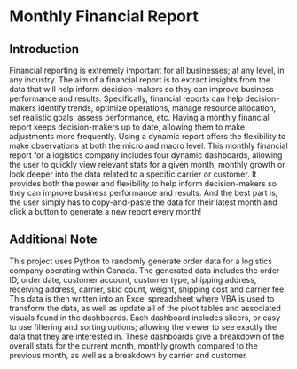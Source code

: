 # Monthly Financial Report

## Introduction
Financial reporting is extremely important for all businesses; at any level, in any industry. The aim of a financial report is to extract insights from the data that will help inform decision-makers so they can improve business performance and results. Specifically, financial reports can help decision-makers identify trends, optimize operations, manage resource allocation, set realistic goals, assess performance, etc. Having a monthly financial report keeps decision-makers up to date, allowing them to make adjustments more frequently. Using a dynamic report offers the flexibility to make observations at both the micro and macro level. This monthly financial report for a logistics company includes four dynamic dashboards, allowing the user to quickly view relevant stats for a given month, monthly growth or look deeper into the data related to a specific carrier or customer. It provides both the power and flexibility to help inform decision-makers so they can improve business performance and results. And the best part is, the user simply has to copy-and-paste the data for their latest month and click a button to generate a new report every month!

## Additional Note
This project uses Python to randomly generate order data for a logistics company operating within Canada. The generated data includes the order ID, order date, customer account, customer type, shipping address, receiving address, carrier, skid count, weight, shipping cost and carrier fee. This data is then written into an Excel spreadsheet where VBA is used to transform the data, as well as update all of the pivot tables and associated visuals found in the dashboards. Each dashboard includes slicers, or easy to use filtering and sorting options; allowing the viewer to see exactly the data that they are interested in. These dashboards give a breakdown of the overall stats for the current month, monthly growth compared to the previous month, as well as a breakdown by carrier and customer.
